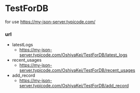 # TestForDB
for use https://my-json-server.typicode.com/


### url
- latestLogs
  - https://my-json-server.typicode.com/OshiyaKei/TestForDB/latest_logs
- recent_usages
  - https://my-json-server.typicode.com/OshiyaKei/TestForDB/recent_usages
- add_record
  - https://my-json-server.typicode.com/OshiyaKei/TestForDB/add_record
